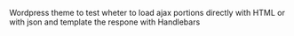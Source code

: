 Wordpress theme to test wheter to load ajax portions directly with HTML or with json and template the respone with Handlebars